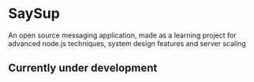# SaySup

An open source messaging application, made as a learning project for advanced node.js techniques, system design features and server scaling

## Currently under development
